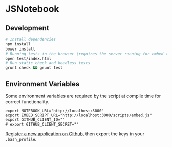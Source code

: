 # JSNotebook

## Development

```bash
# Install dependencies
npm install
bower install
# Running tests in the browser (requires the server running for embed tests)
open test/index.html
# Run static check and headless tests
grunt check && grunt test
```

## Environment Variables

Some environment variables are required by the script at compile time for correct functionality.

```
export NOTEBOOK_URL="http://localhost:3000"
export EMBED_SCRIPT_URL="http://localhost:3000/scripts/embed.js"
export GITHUB_CLIENT_ID=""
# export GITHUB_CLIENT_SECRET=""
```

[Register a new application on Github](https://github.com/settings/applications/new), then export the keys in your `.bash_profile`.
